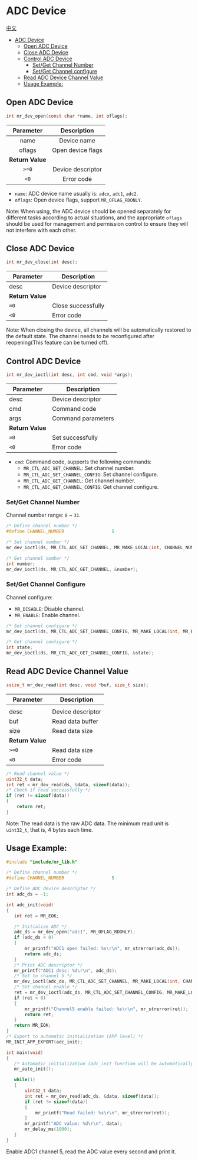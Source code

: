 # ADC Device

[中文](adc.md)

<!-- TOC -->
* [ADC Device](#adc-device)
  * [Open ADC Device](#open-adc-device)
  * [Close ADC Device](#close-adc-device)
  * [Control ADC Device](#control-adc-device)
    * [Set/Get Channel Number](#setget-channel-number)
    * [Set/Get Channel configure](#setget-channel-configure)
  * [Read ADC Device Channel Value](#read-adc-device-channel-value)
  * [Usage Example:](#usage-example)
<!-- TOC -->

## Open ADC Device

```c
int mr_dev_open(const char *name, int oflags);
```

|    Parameter     |    Description    |
|:----------------:|:-----------------:|
|       name       |    Device name    |
|      oflags      | Open device flags |
| **Return Value** |                   |
|      `>=0`       | Device descriptor |
|       `<0`       |    Error code     |

- `name`: ADC device name usually is: `adcx`, `adc1`, `adc2`.
- `oflags`: Open device flags, support `MR_OFLAG_RDONLY`.

Note: When using, the ADC device should be opened separately for different tasks according to actual situations, and the
appropriate `oflags` should be used for management and permission control to ensure they will not interfere with each
other.

## Close ADC Device

```c 
int mr_dev_close(int desc);
```

| Parameter        | Description        |
|------------------|--------------------|
| desc             | Device descriptor  |
| **Return Value** |                    |
| `=0`             | Close successfully |  
| `<0`             | Error code         |

Note: When closing the device, all channels will be automatically restored to the default state. The channel needs to be
reconfigured after reopening(This feature can be turned off).

## Control ADC Device

```c
int mr_dev_ioctl(int desc, int cmd, void *args);
```

| Parameter        | Description        |
|------------------|--------------------|
| desc             | Device descriptor  |
| cmd              | Command code       |
| args             | Command parameters |
| **Return Value** |                    |
| `=0`             | Set successfully   |
| `<0`             | Error code         |

- `cmd`: Command code, supports the following commands:
    - `MR_CTL_ADC_SET_CHANNEL`: Set channel number.
    - `MR_CTL_ADC_SET_CHANNEL_CONFIG`: Set channel configure.
    - `MR_CTL_ADC_GET_CHANNEL`: Get channel number.
    - `MR_CTL_ADC_GET_CHANNEL_CONFIG`: Get channel configure.

### Set/Get Channel Number

Channel number range: `0` ~ `31`.

```c
/* Define channel number */
#define CHANNEL_NUMBER                  5

/* Set channel number */  
mr_dev_ioctl(ds, MR_CTL_ADC_SET_CHANNEL, MR_MAKE_LOCAL(int, CHANNEL_NUMBER));

/* Get channel number */
int number;
mr_dev_ioctl(ds, MR_CTL_ADC_GET_CHANNEL, &number);
```

### Set/Get Channel Configure

Channel configure:

- `MR_DISABLE`: Disable channel.
- `MR_ENABLE`: Enable channel.

```c
/* Set channel configure */
mr_dev_ioctl(ds, MR_CTL_ADC_SET_CHANNEL_CONFIG, MR_MAKE_LOCAL(int, MR_ENABLE)); 

/* Get channel configure */  
int state;
mr_dev_ioctl(ds, MR_CTL_ADC_GET_CHANNEL_CONFIG, &state);
```

## Read ADC Device Channel Value

```c
ssize_t mr_dev_read(int desc, void *buf, size_t size);
```

| Parameter        | Description       |
|------------------|-------------------|
|                  |                   |
| desc             | Device descriptor |  
| buf              | Read data buffer  |
| size             | Read data size    |
| **Return Value** |                   |
| `>=0`            | Read data size    |
| `<0`             | Error code        |

```c
/* Read channel value */
uint32_t data;
int ret = mr_dev_read(ds, &data, sizeof(data));
/* Check if read successfully */
if (ret != sizeof(data))
{
    return ret;  
}
```

Note: The read data is the raw ADC data. The minimum read unit is `uint32_t`, that is, 4 bytes each time.

## Usage Example:

```c
#include "include/mr_lib.h"

/* Define channel number */
#define CHANNEL_NUMBER                  5

/* Define ADC device descriptor */  
int adc_ds = -1;

int adc_init(void)
{
   int ret = MR_EOK;

   /* Initialize ADC */
   adc_ds = mr_dev_open("adc1", MR_OFLAG_RDONLY);
   if (adc_ds < 0)
   {
       mr_printf("ADC1 open failed: %s\r\n", mr_strerror(adc_ds));
       return adc_ds;
   }
   /* Print ADC descriptor */
   mr_printf("ADC1 desc: %d\r\n", adc_ds);
   /* Set to channel 5 */
   mr_dev_ioctl(adc_ds, MR_CTL_ADC_SET_CHANNEL, MR_MAKE_LOCAL(int, CHANNEL_NUMBER));
   /* Set channel enable */
   ret = mr_dev_ioctl(adc_ds, MR_CTL_ADC_SET_CHANNEL_CONFIG, MR_MAKE_LOCAL(int, MR_ENABLE));
   if (ret < 0)
   {
       mr_printf("Channel5 enable failed: %s\r\n", mr_strerror(ret));
       return ret;
   }
   return MR_EOK;
}
/* Export to automatic initialization (APP level) */
MR_INIT_APP_EXPORT(adc_init); 

int main(void)
{
   /* Automatic initialization (adc_init function will be automatically called here) */
   mr_auto_init();

   while(1)
   {
       uint32_t data;
       int ret = mr_dev_read(adc_ds, &data, sizeof(data));
       if (ret != sizeof(data)) 
       {
           mr_printf("Read failed: %s\r\n", mr_strerror(ret));
       }
       mr_printf("ADC value: %d\r\n", data);
       mr_delay_ms(1000);
   }
}
```

Enable ADC1 channel 5, read the ADC value every second and print it.
